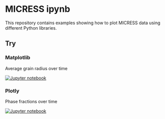 MICRESS ipynb
=============

This repository contains examples showing how to plot MICRESS data 
using different Python libraries.

Try
---

### Matplotlib

Average grain radius over time

[![Jupyter notebook](https://mybinder.org/badge_logo.svg)][binder_matplotlib]

### Plotly

Phase fractions over time

[![Jupyter notebook](https://mybinder.org/badge_logo.svg)][binder_plotly]

[binder_matplotlib]: https://beta.mybinder.org/v2/gh/lukas-koschmieder/micress-ipynb/master?filepath=MICRESS-Matplotlib.ipynb
[binder_plotly]: https://beta.mybinder.org/v2/gh/lukas-koschmieder/micress-ipynb/master?filepath=MICRESS-Plotly.ipynb
